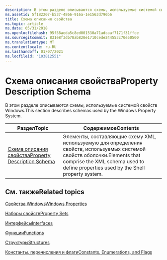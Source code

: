 ```yaml
---
description: В этом разделе описываются схемы, используемые системой свойств Windows.
ms.assetid: 5f182207-b537-4866-916a-1e1563d796b6
title: Схема описания свойства
ms.topic: article
ms.date: 05/31/2018
ms.openlocfilehash: 95f58aeda5c8ed001530a71adcaaf7171f31ffce
ms.sourcegitcommit: 831e8f3db78ab820e1710cede244553c70e50500
ms.translationtype: MT
ms.contentlocale: ru-RU
ms.lasthandoff: 01/07/2021
ms.locfileid: "103812551"
---
```

# <a name="property-description-schema"></a><span data-ttu-id="5493d-103">Схема описания свойства</span><span class="sxs-lookup"><span data-stu-id="5493d-103">Property Description Schema</span></span>

<span data-ttu-id="5493d-104">В этом разделе описываются схемы, используемые системой свойств Windows.</span><span class="sxs-lookup"><span data-stu-id="5493d-104">This section describes schemas used by the Windows Property System.</span></span>



| <span data-ttu-id="5493d-105">Раздел</span><span class="sxs-lookup"><span data-stu-id="5493d-105">Topic</span></span>                                                      | <span data-ttu-id="5493d-106">Содержимое</span><span class="sxs-lookup"><span data-stu-id="5493d-106">Contents</span></span>                                                                                           |
|------------------------------------------------------------|----------------------------------------------------------------------------------------------------|
| [<span data-ttu-id="5493d-107">Схема описания свойства</span><span class="sxs-lookup"><span data-stu-id="5493d-107">Property Description Schema</span></span>](./propdesc-schema-entry.md) | <span data-ttu-id="5493d-108">Элементы, составляющие схему XML, используемую для определения свойств, используемых системой свойств оболочки.</span><span class="sxs-lookup"><span data-stu-id="5493d-108">Elements that comprise the XML schema used to define properties used by the Shell property system.</span></span> |



 

## <a name="related-topics"></a><span data-ttu-id="5493d-109">См. также</span><span class="sxs-lookup"><span data-stu-id="5493d-109">Related topics</span></span>

<dl> <dt>

[<span data-ttu-id="5493d-110">Свойства Windows</span><span class="sxs-lookup"><span data-stu-id="5493d-110">Windows Properties</span></span>](props.md)
</dt> <dt>

[<span data-ttu-id="5493d-111">Наборы свойств</span><span class="sxs-lookup"><span data-stu-id="5493d-111">Property Sets</span></span>](property-sets.md)
</dt> <dt>

[<span data-ttu-id="5493d-112">Интерфейсы</span><span class="sxs-lookup"><span data-stu-id="5493d-112">Interfaces</span></span>](interfaces.md)
</dt> <dt>

[<span data-ttu-id="5493d-113">Функции</span><span class="sxs-lookup"><span data-stu-id="5493d-113">Functions</span></span>](functions.md)
</dt> <dt>

[<span data-ttu-id="5493d-114">Структуры</span><span class="sxs-lookup"><span data-stu-id="5493d-114">Structures</span></span>](structures.md)
</dt> <dt>

[<span data-ttu-id="5493d-115">Константы, перечисления и флаги</span><span class="sxs-lookup"><span data-stu-id="5493d-115">Constants, Enumerations, and Flags</span></span>](constants--enumerations--and-flags.md)
</dt> </dl>

 

 
